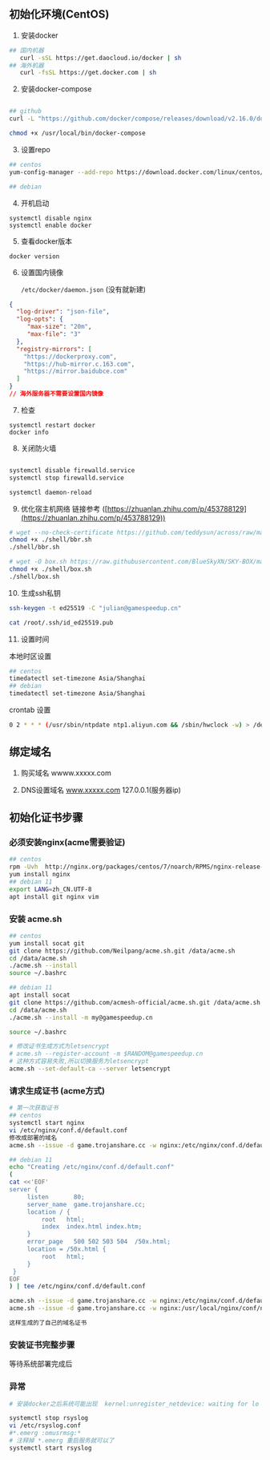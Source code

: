 
## 初始化环境(CentOS)

1. 安装docker
```bash
## 国内机器
   curl -sSL https://get.daocloud.io/docker | sh
## 海外机器
   curl -fsSL https://get.docker.com | sh
```
2. 安装docker-compose
```bash

## github
curl -L "https://github.com/docker/compose/releases/download/v2.16.0/docker-compose-linux-x86_64" -o /usr/local/bin/docker-compose

chmod +x /usr/local/bin/docker-compose
```
3. 设置repo
   
```bash
## centos
yum-config-manager --add-repo https://download.docker.com/linux/centos/docker-ce.repo

## debian

```
4. 开机启动
```
systemctl disable nginx
systemctl enable docker
```

5. 查看docker版本
```
docker version
```

6. 设置国内镜像  
   
   `/etc/docker/daemon.json` (没有就新建)
```json
{
  "log-driver": "json-file",
  "log-opts": {
     "max-size": "20m",
     "max-file": "3"
  },
  "registry-mirrors": [
    "https://dockerproxy.com",
    "https://hub-mirror.c.163.com",
    "https://mirror.baidubce.com"
  ]
}
// 海外服务器不需要设置国内镜像


```

7. 检查
```
systemctl restart docker 
docker info 
```

8. 关闭防火墙
```bash

systemctl disable firewalld.service
systemctl stop firewalld.service

systemctl daemon-reload
```
9. 优化宿主机网络
链接参考 ([https://zhuanlan.zhihu.com/p/453788129](https://zhuanlan.zhihu.com/p/453788129))

```bash
# wget --no-check-certificate https://github.com/teddysun/across/raw/master/bbr.sh && chmod +x bbr.sh && ./bbr.sh
chmod +x ./shell/bbr.sh
./shell/bbr.sh

# wget -O box.sh https://raw.githubusercontent.com/BlueSkyXN/SKY-BOX/main/box.sh && chmod +x box.sh && clear && ./box.sh
chmod +x ./shell/box.sh
./shell/box.sh

```

10. 生成ssh私钥 
```bash
ssh-keygen -t ed25519 -C "julian@gamespeedup.cn"

cat /root/.ssh/id_ed25519.pub
```
11. 设置时间

本地时区设置
```bash
## centos
timedatectl set-timezone Asia/Shanghai
## debian
timedatectl set-timezone Asia/Shanghai

```
crontab 设置

```bash
0 2 * * * (/usr/sbin/ntpdate ntp1.aliyun.com && /sbin/hwclock -w) > /dev/null 2>&1
```

## 绑定域名

1. 购买域名
   wwww.xxxxx.com

2. DNS设置域名
   www.xxxxx.com 127.0.0.1(服务器ip)

## 初始化证书步骤

### 必须安装nginx(acme需要验证)
```bash
## centos
rpm -Uvh  http://nginx.org/packages/centos/7/noarch/RPMS/nginx-release-centos-7-0.el7.ngx.noarch.rpm
yum install nginx
## debian 11
export LANG=zh_CN.UTF-8
apt install git nginx vim
```
### 安装 acme.sh
```bash
## centos
yum install socat git
git clone https://github.com/Neilpang/acme.sh.git /data/acme.sh
cd /data/acme.sh
./acme.sh --install
source ~/.bashrc

## debian 11
apt install socat
git clone https://github.com/acmesh-official/acme.sh.git /data/acme.sh
cd /data/acme.sh
./acme.sh --install -m my@gamespeedup.cn

source ~/.bashrc

# 修改证书生成方式为letsencrypt
# acme.sh --register-account -m $RANDOM@gamespeedup.cn
# 这种方式容易失败,所以切换服务为letsencrypt
acme.sh --set-default-ca --server letsencrypt
```

### 请求生成证书 (acme方式)
```bash
# 第一次获取证书
## centos
systemctl start nginx
vi /etc/nginx/conf.d/default.conf
修改成部署的域名
acme.sh --issue -d game.trojanshare.cc -w nginx:/etc/nginx/conf.d/default.conf --insecure

## debian 11
echo "Creating /etc/nginx/conf.d/default.conf"
(
cat <<'EOF'
server {
     listen       80;
     server_name  game.trojanshare.cc;
     location / {
         root   html;
         index  index.html index.htm;
     }
     error_page   500 502 503 504  /50x.html;
     location = /50x.html {
         root   html;
     }
 }
EOF
) | tee /etc/nginx/conf.d/default.conf

acme.sh --issue -d game.trojanshare.cc -w nginx:/etc/nginx/conf.d/default.conf --insecure
acme.sh --issue -d game.trojanshare.cc -w nginx:/usr/local/nginx/conf/nginx.conf--force --log

这样生成的了自己的域名证书

```
### 安装证书完整步骤 
 等待系统部署完成后


### 异常
```bash
# 安装docker之后系统可能出现  kernel:unregister_netdevice: waiting for lo to become free. Usage count = 1 错误

systemctl stop rsyslog
vi /etc/rsyslog.conf
#*.emerg :omusrmsg:*
# 注释掉 *.emerg 重启服务就可以了
systemctl start rsyslog

```
